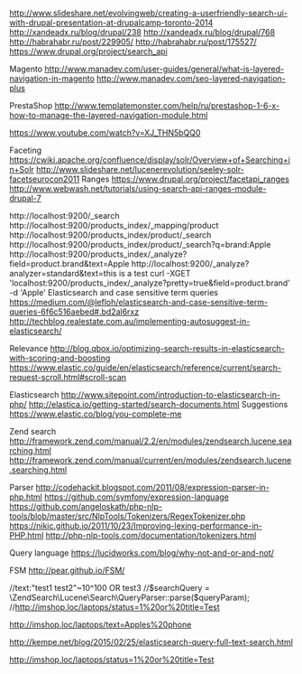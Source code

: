 http://www.slideshare.net/evolvingweb/creating-a-userfriendly-search-ui-with-drupal-presentation-at-drupalcamp-toronto-2014
http://xandeadx.ru/blog/drupal/238
http://xandeadx.ru/blog/drupal/768
http://habrahabr.ru/post/229905/
http://habrahabr.ru/post/175527/
https://www.drupal.org/project/search_api

Magento
http://www.manadev.com/user-guides/general/what-is-layered-navigation-in-magento
http://www.manadev.com/seo-layered-navigation-plus

PrestaShop
http://www.templatemonster.com/help/ru/prestashop-1-6-x-how-to-manage-the-layered-navigation-module.html

https://www.youtube.com/watch?v=XJ_THN5bQQ0


Faceting
https://cwiki.apache.org/confluence/display/solr/Overview+of+Searching+in+Solr
http://www.slideshare.net/lucenerevolution/seeley-solr-facetseurocon2011
Ranges
https://www.drupal.org/project/facetapi_ranges
http://www.webwash.net/tutorials/using-search-api-ranges-module-drupal-7

http://localhost:9200/_search
http://localhost:9200/products_index/_mapping/product
http://localhost:9200/products_index/product/_search
http://localhost:9200/products_index/product/_search?q=brand:Apple
http://localhost:9200/products_index/_analyze?field=product.brand&text=Apple
http://localhost:9200/_analyze?analyzer=standard&text=this is a test
curl -XGET 'localhost:9200/products_index/_analyze?pretty=true&field=product.brand' -d 'Apple'
Elasticsearch and case sensitive term queries
https://medium.com/@lefloh/elasticsearch-and-case-sensitive-term-queries-6f6c516aebed#.bd2al6rxz
http://techblog.realestate.com.au/implementing-autosuggest-in-elasticsearch/


Relevance
http://blog.qbox.io/optimizing-search-results-in-elasticsearch-with-scoring-and-boosting
https://www.elastic.co/guide/en/elasticsearch/reference/current/search-request-scroll.html#scroll-scan


Elasticsearch
http://www.sitepoint.com/introduction-to-elasticsearch-in-php/
http://elastica.io/getting-started/search-documents.html
Suggestions
https://www.elastic.co/blog/you-complete-me


Zend search
http://framework.zend.com/manual/2.2/en/modules/zendsearch.lucene.searching.html
http://framework.zend.com/manual/current/en/modules/zendsearch.lucene.searching.html

Parser
http://codehackit.blogspot.com/2011/08/expression-parser-in-php.html
https://github.com/symfony/expression-language
https://github.com/angeloskath/php-nlp-tools/blob/master/src/NlpTools/Tokenizers/RegexTokenizer.php
https://nikic.github.io/2011/10/23/Improving-lexing-performance-in-PHP.html
http://php-nlp-tools.com/documentation/tokenizers.html

Query language
https://lucidworks.com/blog/why-not-and-or-and-not/

FSM
http://pear.github.io/FSM/


//text:"test1 test2"~10^100 OR test3
//$searchQuery = \ZendSearch\Lucene\Search\QueryParser::parse($queryParam);
//http://imshop.loc/laptops/status=1%20or%20title=Test

http://imshop.loc/laptops/text=Apples%20phone

http://kempe.net/blog/2015/02/25/elasticsearch-query-full-text-search.html

http://imshop.loc/laptops/status=1%20or%20title=Test